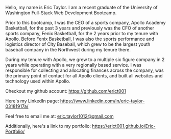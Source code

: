 Hello, my name is Eric Taylor. I am a recent graduate of the University of Washington Full-Stack Web Development Bootcamp.

Prior to this bootcamp, I was the CEO of a sports company, Apollo Academy Basketball, for the past 3 years and previously was the CFO of another sports company, Fenix Basketball, for the 2 years prior to my tenure with Apollo. Before Fenix Basketball, I was also the sports performance and logistics director of City Baseball, which grew to be the largest youth baseball company in the Northwest during my tenure there. 

During my tenure with Apollo, we grew to a multiple six figure company in 2 years while operating with a very regionally based service. I was responsible for collecting and allocating finances across the company, was the primary point of contact for all Apollo clients, and built all websites and technology used within Apollo.  

Checkout my github account: https://github.com/erict001

Here's my LinkedIn page: https://www.linkedin.com/in/eric-taylor-03181917a/

Feel free to email me at: eric.taylor1012@gmail.com

Additionally, here's a link to my portfolio: https://erict001.github.io/Eric-Portfolio/
